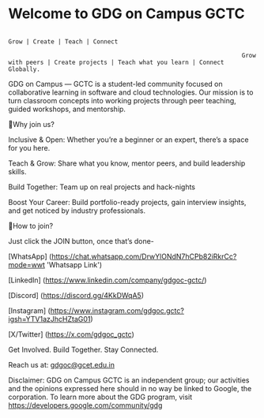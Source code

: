 # **Welcome to GDG on Campus GCTC**

                                                                                          Grow | Create | Teach | Connect

                                                                      Grow with peers | Create projects | Teach what you learn | Connect Globally.


GDG on Campus — GCTC is a student-led community focused on collaborative learning in software and cloud technologies. Our mission is to turn classroom concepts into working projects through peer teaching, guided workshops, and mentorship.



🌱Why join us?

Inclusive & Open: Whether you’re a beginner or an expert, there’s a space for you here.

Teach & Grow: Share what you know, mentor peers, and build leadership skills.

Build Together: Team up on real projects and hack-nights

Boost Your Career: Build portfolio-ready projects, gain interview insights, and get noticed by industry professionals.



🤝How to join?

Just click the JOIN button, once that’s done-

[WhatsApp] (https://chat.whatsapp.com/DrwYlONdN7hCPb82iRkrCc?mode=wwt 'Whatsapp Link')

[LinkedIn] (https://www.linkedin.com/company/gdgoc-gctc/)

[Discord] (https://discord.gg/4KkDWqA5)

[Instagram] (https://www.instagram.com/gdgoc.gctc?igsh=YTV1azJhcHZtaG01)

[X/Twitter] (https://x.com/gdgoc_gctc)

Get Involved. Build Together. Stay Connected.



Reach us at: gdgoc@gcet.edu.in

Disclaimer: GDG on Campus GCTC is an independent group; our activities and the opinions expressed here should in no way be linked to Google, the corporation. To learn more about the GDG program, visit https://developers.google.com/community/gdg
